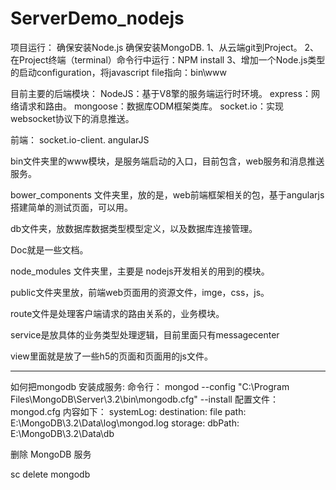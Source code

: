 # ServerDemo_nodejs

项目运行：
确保安装Node.js 确保安装MongoDB.
1、从云端git到Project。
2、在Project终端（terminal）命令行中运行：NPM install
3、增加一个Node.js类型的启动configuration，将javascript file指向：bin\www

目前主要的后端模块：
NodeJS：基于V8擎的服务端运行时环境。
express：网络请求和路由。
mongoose：数据库ODM框架类库。
socket.io：实现websocket协议下的消息推送。

前端：
socket.io-client.
angularJS

bin文件夹里的www模块，是服务端启动的入口，目前包含，web服务和消息推送服务。

bower_components 文件夹里，放的是，web前端框架相关的包，基于angularjs搭建简单的测试页面，可以用。

db文件夹，放数据库数据类型模型定义，以及数据库连接管理。

Doc就是一些文档。

node_modules 文件夹里，主要是 nodejs开发相关的用到的模块。

public文件夹里放，前端web页面用的资源文件，imge，css，js。

route文件是处理客户端请求的路由关系的，业务模块。

service是放具体的业务类型处理逻辑，目前里面只有messagecenter

view里面就是放了一些h5的页面和页面用的js文件。

-----------------------------------
如何把mongodb 安装成服务:
命令行：
mongod --config "C:\Program Files\MongoDB\Server\3.2\bin\mongodb.cfg" --install
配置文件：mongod.cfg
内容如下：
systemLog:
    destination: file
    path: E:\MongoDB\3.2\Data\log\mongod.log
storage:
    dbPath: E:\MongoDB\3.2\Data\db
    
删除 MongoDB 服务

sc delete mongodb